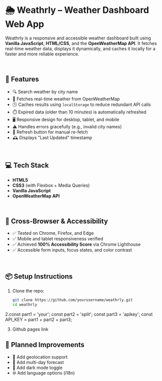 # 🌦️ Weathrly – Weather Dashboard Web App

Weathrly is a responsive and accessible weather dashboard built using **Vanilla JavaScript**, **HTML/CSS**, and the **OpenWeatherMap API**. It fetches real-time weather data, displays it dynamically, and caches it locally for a faster and more reliable experience.

<br>

## 🔧 Features

- 🔍 Search weather by city name
- 📡 Fetches real-time weather from OpenWeatherMap
- 🕓 Caches results using `localStorage` to reduce redundant API calls
- ⏱️ Expired data (older than 10 minutes) is automatically refreshed
- 🖥️ Responsive design for desktop, tablet, and mobile
- ⚠️ Handles errors gracefully (e.g., invalid city names)
- 🔄 Refresh button for manual re-fetch
- 🕰 Displays "Last Updated" timestamp

<br>

## 💻 Tech Stack

- **HTML5**
- **CSS3** (with Flexbox + Media Queries)
- **Vanilla JavaScript**
- **OpenWeatherMap API**

<br>

## 🧪 Cross-Browser & Accessibility

- ✅ Tested on Chrome, Firefox, and Edge
- ✅ Mobile and tablet responsiveness verified
- ✅ Achieved **100% Accessibility Score** via Chrome Lighthouse
- ✅ Accessible form inputs, focus states, and color contrast

<br>

## 📦 Setup Instructions

1. Clone the repo:

   ```bash
   git clone https://github.com/yourusername/weathrly.git
   cd weathrly

2.const part1 = 'your';
const part2 = 'split';
const part3 = 'apikey';
const API_KEY = part1 + part2 + part3;

3. Github pages link 


## 🚀 Planned Improvements

- 📍 Add geolocation support  
- 📆 Add multi-day forecast  
- 🌙 Add dark mode toggle  
- 🌐 Add language options (i18n)
